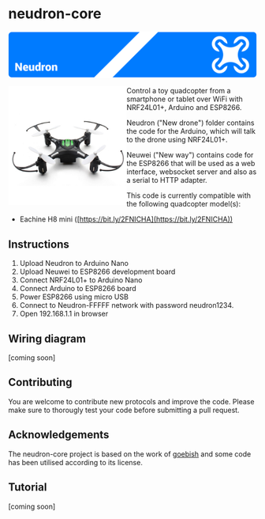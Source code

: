 # neudron-core

![Neudron](neudron-logo.png)

<img align="left" alt="Eachine H8 Mini" width="240" height="240" src="https://raw.githubusercontent.com/milankragujevic/neudron-core/master/h8mini.jpg">

Control a toy quadcopter from a smartphone or tablet over WiFi with NRF24L01+, Arduino and ESP8266.

Neudron ("New drone") folder contains the code for the Arduino, which will talk to the drone using NRF24L01+. 

Neuwei ("New way") contains code for the ESP8266 that will be used as a web interface, websocket server and also as a serial to HTTP adapter.

This code is currently compatible with the following quadcopter model(s): 
 - Eachine H8 mini ([https://bit.ly/2FNICHA](https://bit.ly/2FNICHA))

## Instructions

1. Upload Neudron to Arduino Nano
2. Upload Neuwei to ESP8266 development board
3. Connect NRF24L01+ to Arduino Nano
4. Connect Arduino to ESP8266 board
5. Power ESP8266 using micro USB
6. Connect to Neudron-FFFFF network with password neudron1234. 
7. Open 192.168.1.1 in browser

## Wiring diagram
[coming soon]

## Contributing
You are welcome to contribute new protocols and improve the code. Please make sure to thorougly test your code before submitting a pull request. 

## Acknowledgements
The neudron-core project is based on the work of [goebish](https://github.com/goebish) and some code has been utilised according to its license.

## Tutorial
[coming soon]